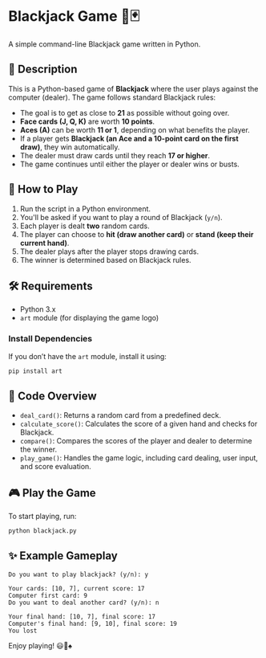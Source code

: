 # Blackjack Game 🎲🃏  

A simple command-line Blackjack game written in Python.

## 📌 Description  
This is a Python-based game of **Blackjack** where the user plays against the computer (dealer). The game follows standard Blackjack rules:  

- The goal is to get as close to **21** as possible without going over.
- **Face cards (J, Q, K)** are worth **10 points**.
- **Aces (A)** can be worth **11 or 1**, depending on what benefits the player.
- If a player gets **Blackjack (an Ace and a 10-point card on the first draw)**, they win automatically.
- The dealer must draw cards until they reach **17 or higher**.
- The game continues until either the player or dealer wins or busts.

## 🚀 How to Play  
1. Run the script in a Python environment.  
2. You'll be asked if you want to play a round of Blackjack (`y/n`).  
3. Each player is dealt **two** random cards.  
4. The player can choose to **hit (draw another card)** or **stand (keep their current hand)**.  
5. The dealer plays after the player stops drawing cards.  
6. The winner is determined based on Blackjack rules.  

## 🛠 Requirements  
- Python 3.x  
- `art` module (for displaying the game logo)  

### Install Dependencies  
If you don’t have the `art` module, install it using:  
```bash
pip install art
```

## 📜 Code Overview  
- `deal_card()`: Returns a random card from a predefined deck.  
- `calculate_score()`: Calculates the score of a given hand and checks for Blackjack.  
- `compare()`: Compares the scores of the player and dealer to determine the winner.  
- `play_game()`: Handles the game logic, including card dealing, user input, and score evaluation.  

## 🎮 Play the Game  
To start playing, run:  
```bash
python blackjack.py
```

## ✨ Example Gameplay  
```
Do you want to play blackjack? (y/n): y

Your cards: [10, 7], current score: 17
Computer first card: 9
Do you want to deal another card? (y/n): n

Your final hand: [10, 7], final score: 17
Computer's final hand: [9, 10], final score: 19
You lost
```

Enjoy playing! 😃🎲♠️